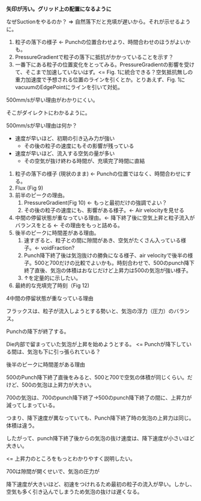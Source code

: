



**矢印が汚い。グリッド上の配置になるように**  



なぜSuctionをやるのか？ => 自然落下だと充填が遅いから。それが示せるように。

1. 粒子の落下の様子 <- Punchの位置合わせより、時間合わせのほうがよいかも。
2. PressureGradientで粒子の落下に抵抗がかかっていることを示す？
3. 一番下にある粒子の位置変化をとってみる。PressureGradientの影響を受けて、そこまで加速していないはず。<= Fig. 1に統合できる？空気抵抗無しの重力加速度で予想される位置のラインを引くとか。とりあえず、Fig. 1にvacuumのEdgePointにラインを引いて対処。



500mm/sが早い理由がわかりにくい。

そこがダイレクトにわかるように。

500mm/sが早い理由は何か？

* 速度が早いほど、初期の引き込み力が強い
  * その後の粒子の速度にもその影響が残っている
* 速度が早いほど、流入する空気の量が多い
  * その空気が抜け終わる時間が、充填完了時間に直結



1. 粒子の落下の様子 (現状のまま)  <- Punchの位置ではなく、時間合わせにする。
2. Flux (Fig 9)
3. 前半のピークの理由。
   1. PressureGradient(Fig 10) <- もっと最初だけの強調でよい？
   2. その後の粒子の速度にも、影響がある様子。<- Air velocityを見せる
4. 中間の停留状態が重なっている理由。<- 降下終了後に空気上昇と粒子流入がバランスをとる <- その理由をもっと詰める。
5. 後半のピークに時間差がある理由。
   1. 速すぎると、粒子との間に隙間があき、空気がたくさん入っている様子。<- voidFraction?
   2. Punch降下終了後は気泡抜けの勝負になる様子、air velocityで後半の様子。500と700だけの比較でよいかも。時刻合わせで、500のpunch降下終了直後、気泡の体積はおなじだけど上昇力は500の気泡が強い様子。
   3. ↑を定量的に示したい。
6. 最終的な充填完了時刻（Fig 12)



4中間の停留状態が重なっている理由

フラックスは、粒子が流入しようとする勢いと、気泡の浮力（圧力）のバランス。

Punchの降下が終了する。

Die内部で留まっていた気泡が上昇を始めようとする。 <= Punchが降下している間は、気泡も下に引っ張られている？



後半のピークに時間差がある理由

500のPunch降下終了直後をみると、500と700で空気の体積が同じくらい。だけど、500の気泡は上昇力が大きい。

700の気泡は、700のpunch降下終了->500のpunch降下終了の間に、上昇力が減ってしまっている。

つまり、降下速度が異なっていても、Punch降下終了時の気泡の上昇力は同じ。体積は違う。

したがって、punch降下終了後からの気泡の抜け速度は、降下速度が小さいほど大きい。

<= 上昇力のところをもっとわかりやすく説明したい。

700は隙間が開くせいで、気泡の圧力が



降下速度が大きいほど、初速をつけれるため最初の粒子の流入が早い。しかし、空気も多く引き込んでしまうため気泡の抜けは遅くなる。